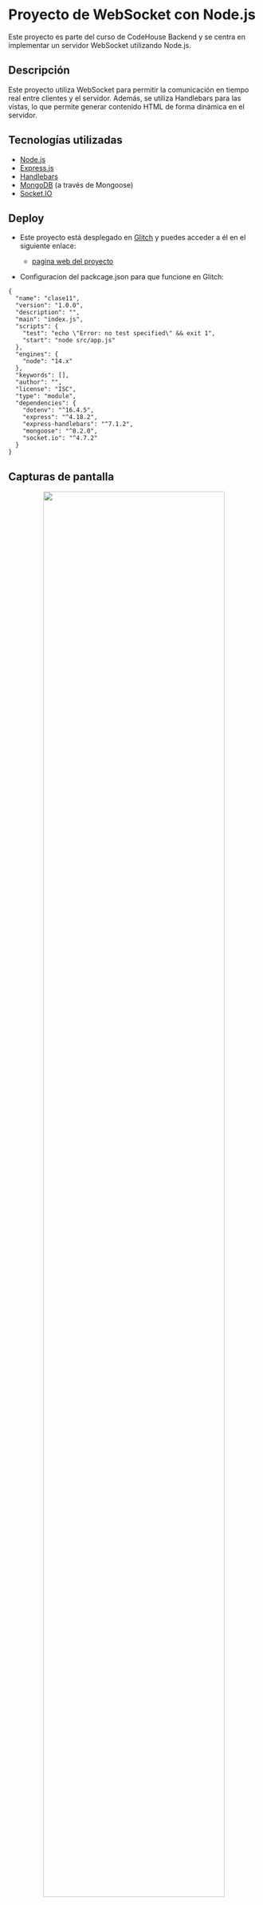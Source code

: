 # Proyecto de WebSocket con Node.js

Este proyecto es parte del curso de CodeHouse Backend y se centra en implementar un servidor WebSocket utilizando Node.js.

## Descripción

Este proyecto utiliza WebSocket para permitir la comunicación en tiempo real entre clientes y el servidor. Además, se utiliza Handlebars para las vistas, lo que permite generar contenido HTML de forma dinámica en el servidor.

## Tecnologías utilizadas

- [Node.js](https://nodejs.org/)
- [Express.js](https://expressjs.com/)
- [Handlebars](https://handlebarsjs.com/)
- [MongoDB](https://www.mongodb.com/) (a través de Mongoose)
- [Socket.IO](https://socket.io/)

## Deploy

- Este proyecto está desplegado en [Glitch](https://glitch.com/) y puedes acceder a él en el siguiente enlace:

  - [pagina web del proyecto](https://rectangular-carbonated-kookaburra.glitch.me)


- Configuracion del packcage.json para que funcione en Glitch:
```
{
  "name": "clase11",
  "version": "1.0.0",
  "description": "",
  "main": "index.js",
  "scripts": {
    "test": "echo \"Error: no test specified\" && exit 1",
    "start": "node src/app.js"
  },
  "engines": {
    "node": "14.x"
  },
  "keywords": [],
  "author": "",
  "license": "ISC",
  "type": "module",
  "dependencies": {
    "dotenv": "^16.4.5",
    "express": "^4.18.2",
    "express-handlebars": "^7.1.2",
    "mongoose": "^8.2.0",
    "socket.io": "^4.7.2"
  }
}  
```

## Capturas de pantalla

<p align='center'>
<img src='https://i.imgur.com/Rrnaahu.png' width='85%'>
<img src='https://i.imgur.com/yv7BR2T.png' width='85%'>
<img src='https://i.imgur.com/VsoaEIg.png' width='85%'>
</p>
